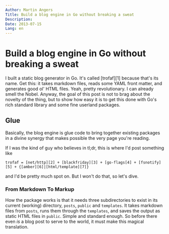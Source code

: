 ```yaml
---
Author: Martin Angers
Title: Build a blog engine in Go without breaking a sweat
Description: 
Date: 2013-07-15
Lang: en
---
```


# Build a blog engine in Go without breaking a sweat

I built a static blog generator in Go. It's called [trofaf][1] because that's its name. Get this: it takes markdown files, reads some YAML front matter, and generates good ol' HTML files. Yeah, pretty revolutionary. I can already smell the Nobel. Anyway, the goal of this post is not to brag about the novelty of the thing, but to show how easy it is to get this done with Go's rich standard library and some fine userland packages.

## Glue

Basically, the blog engine is glue code to bring together existing packages in a divine synergy that makes possible the very page you're reading.

If I was the kind of guy who believes in tl;dr, this is where I'd post something like

`trofaf = [net/http][2] + [blackfriday][3] + [go-flags[4] + [fsnotify][5] + {[amber][6]|[html/template][7]}`

and I'd be pretty much spot on. But I won't do that, so let's dive.

### From Markdown To Markup

How the package works is that it needs three subdirectories to exist in its current (working) directory, `posts`, `public` and `templates`. It takes markdown files from `posts`, runs them through the `templates`, and saves the output as static HTML files in `public`. Simple and standard enough. So before there even *is* a blog post to serve to the world, it must make this magical translation.


